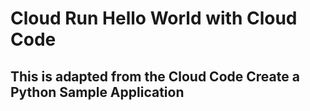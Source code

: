 # Cloud Run Hello World with Cloud Code

## This is adapted from the Cloud Code Create a Python Sample Application
